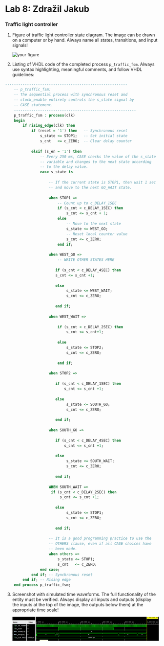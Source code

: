 # Lab 8: Zdražil Jakub

### Traffic light controller

1. Figure of traffic light controller state diagram. The image can be drawn on a computer or by hand. Always name all states, transitions, and input signals!

   ![your figure]()

2. Listing of VHDL code of the completed process `p_traffic_fsm`. Always use syntax highlighting, meaningful comments, and follow VHDL guidelines:

```vhdl
--------------------------------------------------------
    -- p_traffic_fsm:
    -- The sequential process with synchronous reset and 
    -- clock_enable entirely controls the s_state signal by 
    -- CASE statement.
    --------------------------------------------------------
    p_traffic_fsm : process(clk)
    begin
        if rising_edge(clk) then
            if (reset = '1') then   -- Synchronous reset
                s_state <= STOP1;   -- Set initial state
                s_cnt   <= c_ZERO;  -- Clear delay counter

            elsif (s_en = '1') then
                -- Every 250 ms, CASE checks the value of the s_state 
                -- variable and changes to the next state according 
                -- to the delay value.
                case s_state is

                    -- If the current state is STOP1, then wait 1 sec
                    -- and move to the next GO_WAIT state.

                    when STOP1 =>
                        -- Count up to c_DELAY_1SEC
                        if (s_cnt < c_DELAY_1SEC) then
                            s_cnt <= s_cnt + 1;
                        else
                            -- Move to the next state
                            s_state <= WEST_GO;
                            -- Reset local counter value
                            s_cnt <= c_ZERO;
                        end if;

                    when WEST_GO =>
                        -- WRITE OTHER STATES HERE
                        
                       if (s_cnt < c_DELAY_4SEC) then
                       s_cnt <= s_cnt +1;
                       
                       else
                            s_state <= WEST_WAIT;
                            s_cnt <= c_ZERO;
                            
                       end if;
                       
                    when WEST_WAIT => 
                        
                        if (s_cnt < c_DELAY_2SEC) then
                            s_cnt <= s_cnt+1;
                            
                        else 
                            s_state <= STOP2;
                            s_cnt <= c_ZERO;
                            
                        end if; 
                        
                    when STOP2 => 
                    
                       if (s_cnt < c_DELAY_1SEC) then
                           s_cnt <= s_cnt +1;
                       
                       else
                            s_state <= SOUTH_GO;
                            s_cnt <= c_ZERO;
                            
                       end if;
                       
                    when SOUTH_GO => 
                    
                       if (s_cnt < c_DELAY_4SEC) then
                           s_cnt <= s_cnt +1;
                       
                       else
                            s_state <= SOUTH_WAIT;
                            s_cnt <= c_ZERO;
                            
                       end if;
                       
                    WHEN SOUTH_WAIT =>
                     if (s_cnt < c_DELAY_2SEC) then
                         s_cnt <= s_cnt +1;
                       
                       else
                            s_state <= STOP1;
                            s_cnt <= c_ZERO;
                            
                       end if;

                    -- It is a good programming practice to use the 
                    -- OTHERS clause, even if all CASE choices have 
                    -- been made.
                    when others =>
                        s_state <= STOP1;
                        s_cnt   <= c_ZERO;
                end case;
            end if; -- Synchronous reset
        end if; -- Rising edge
    end process p_traffic_fsm;
```

3. Screenshot with simulated time waveforms. The full functionality of the entity must be verified. Always display all inputs and outputs (display the inputs at the top of the image, the outputs below them) at the appropriate time scale!

   ![simulated waveforms](https://github.com/xzdraz12/digital-electronics-1/blob/main/labs/08-traffic_lights/Screenshot%20(29)%20-%20crop.png)
